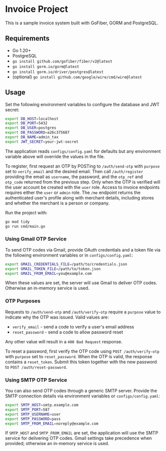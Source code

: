 # Invoice Project

This is a sample invoice system built with GoFiber, GORM and PostgreSQL.

## Requirements

- Go 1.20+
- PostgreSQL
- `go install github.com/gofiber/fiber/v2@latest`
- `go install gorm.io/gorm@latest`
- `go install gorm.io/driver/postgres@latest`
- (optional) `go install github.com/google/wire/cmd/wire@latest`

## Usage

Set the following environment variables to configure the database and JWT secret:

```bash
export DB_HOST=localhost
export DB_PORT=5432
export DB_USER=postgres
export DB_PASSWORD=a26c375687
export DB_NAME=admin_tax
export JWT_SECRET=your-jwt-secret
```

The application reads `configs/config.yaml` for defaults but any environment variable above will override the values in the file.

To register, first request an OTP by POSTing to `/auth/send-otp` with `purpose` set to `verify_email` and the desired email. Then call `/auth/register` providing the email as `username`, the password, and the `otp_ref` and `otp_code` returned from the previous step. Only when the OTP is verified will the user account be created with the `user` role. Access to invoice endpoints requires either the `user` or `admin` role.
The `/me` endpoint returns the authenticated user's profile along with merchant details, including stores and whether the merchant is a person or company.

Run the project with:

```bash
go mod tidy
go run cmd/main.go
```

### Using Gmail OTP Service

To send OTP codes via Gmail, provide OAuth credentials and a token file
via the following environment variables or in `configs/config.yaml`:

```bash
export GMAIL_CREDENTIALS_FILE=/path/to/credentials.json
export GMAIL_TOKEN_FILE=/path/to/token.json
export GMAIL_FROM_EMAIL=you@example.com
```

When these values are set, the server will use Gmail to deliver OTP
codes. Otherwise an in-memory service is used.

### OTP Purposes

Requests to `/auth/send-otp` and `/auth/verify-otp` require a `purpose`
value to indicate why the OTP was issued. Valid values are:

- `verify_email` - send a code to verify a user's email address
- `reset_password` - send a code to allow password reset

Any other value will result in a `400 Bad Request` response.

To reset a password, first verify the OTP code using `POST /auth/verify-otp`
with `purpose` set to `reset_password`. When the OTP is valid, the response
contains a `reset_token`. Submit this token together with the new password to
`POST /auth/reset-password`.

### Using SMTP OTP Service

You can also send OTP codes through a generic SMTP server. Provide the
SMTP connection details via environment variables or `configs/config.yaml`:

```bash
export SMTP_HOST=smtp.example.com
export SMTP_PORT=587
export SMTP_USERNAME=user
export SMTP_PASSWORD=pass
export SMTP_FROM_EMAIL=noreply@example.com
```

If `SMTP_HOST` and `SMTP_FROM_EMAIL` are set, the application will use the
SMTP service for delivering OTP codes. Gmail settings take precedence
when provided; otherwise an in-memory service is used.

